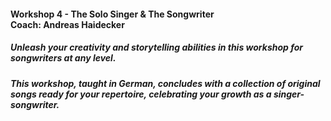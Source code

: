 #### Workshop 4 - The Solo Singer & The Songwriter<br>Coach: Andreas Haidecker
##### Unleash your creativity and storytelling abilities in this workshop for songwriters at any level.
##### This workshop, taught in German, concludes with a collection of original songs ready for your repertoire, celebrating your growth as a singer-songwriter.
